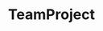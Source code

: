 ---
# Featured tags need to have either the `list` or `grid` layout (PRO only).
layout: list

# The title of the tag's page.
title: TeamProject

# The name of the tag, used in a post's front matter (e.g. tags: [<slug>]).
slug: teamproject

# (Optional) Write a short (~150 characters) description of this featured tag.
description: >
  팀프젝🔥

# (Optional) You can disable grouping posts by date.
# no_groups: true

# Exclude this example category from the sitemap.
# DON'T USE THIS SETTING IN YOUR CATEGORIES!
sitemap: false

permalink: /project/teamproject
---